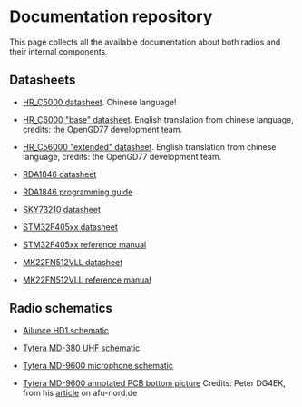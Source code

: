 # Documentation repository

This page collects all the available documentation about both radios and their internal components.

## Datasheets

* [HR_C5000 datasheet](https://raw.githubusercontent.com/OpenRTX/OpenRTX-external-docs/main/Datasheets%20and%20refmans/HR_C5000.pdf). Chinese language!
* [HR_C6000 "base" datasheet](https://raw.githubusercontent.com/OpenRTX/OpenRTX-external-docs/main/Datasheets%20and%20refmans/HR_C6000_minimal.pdf). English translation from chinese language, credits: the OpenGD77 development team.
* [HR_C56000 "extended" datasheet](https://raw.githubusercontent.com/OpenRTX/OpenRTX-external-docs/main/Datasheets%20and%20refmans/HR_C6000_translated.pdf). English translation from chinese language, credits: the OpenGD77 development team.


* [RDA1846 datasheet](https://raw.githubusercontent.com/OpenRTX/OpenRTX-external-docs/main/Datasheets%20and%20refmans/RDA1846_datasheet.pdf)
* [RDA1846 programming guide](https://raw.githubusercontent.com/OpenRTX/OpenRTX-external-docs/main/Datasheets%20and%20refmans/RDA1846_programming_guide.pdf)
* [SKY73210 datasheet](https://raw.githubusercontent.com/OpenRTX/OpenRTX-external-docs/main/Datasheets%20and%20refmans/SKY72310.pdf)


* [STM32F405xx datasheet](https://www.st.com/resource/en/datasheet/dm00037051.pdf)
* [STM32F405xx reference manual](https://www.st.com/resource/en/reference_manual/dm00031020-stm32f405-415-stm32f407-417-stm32f427-437-and-stm32f429-439-advanced-arm-based-32-bit-mcus-stmicroelectronics.pdf)
* [MK22FN512VLL datasheet](https://www.nxp.com/docs/en/data-sheet/K22P121M120SF7.pdf)
* [MK22FN512VLL reference manual](https://raw.githubusercontent.com/OpenRTX/OpenRTX-external-docs/main/Datasheets%20and%20refmans/MK22FN512_refman.pdf)

## Radio schematics

* [Ailunce HD1 schematic](https://raw.githubusercontent.com/OpenRTX/OpenRTX-external-docs/main/Schematics/Ailunce_HD1_schematic.pdf)


* [Tytera MD-380 UHF schematic](https://raw.githubusercontent.com/OpenRTX/OpenRTX-external-docs/main/Schematics/MD380_UHF_schematic.pdf)


* [Tytera MD-9600 microphone schematic](https://raw.githubusercontent.com/OpenRTX/OpenRTX-external-docs/main/Schematics/MD9600_mic_schematic.pdf)
* [Tytera MD-9600 annotated PCB bottom picture](https://raw.githubusercontent.com/OpenRTX/OpenRTX-external-docs/main/Schematics/MD9600_bottom_annotated.jpeg) Credits: Peter DG4EK, from his [article](https://afu-nord.de/rt90-mod2) on afu-nord.de
